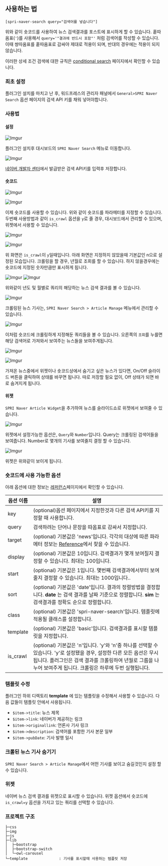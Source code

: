 
사용하는 법
----------

`[spri-naver-search query="검색어를 넣습니다"]`

위와 같이 숏코드를 사용하여 뉴스 검색결과를 포스트에 표시하게 할 수 있습니다. 홑따옴표(`'`)를 사용해서  `query='"결과에 반드시 포함"'` 처럼 검색어를 작성할 수 있습니다. 이때 쌍따옴표를 홑따옴표로 감싸야 제대로 적용이 되며, 반대의 경우에는 적용이 되지 않습니다.

이러한 상세 조건 검색에 대한 규칙은 [conditional search](https://help.naver.com/support/contents/contents.nhn?serviceNo=606&categoryNo=1911) 페이지에서 확인할 수 있습니다.

### 최초 설정

플러그인 설치를 마치고 난 후, 워드프레스의 관리자 패널에서 `General>SPRI Naver Search` 옵션 페이지의 검색 API 키를 채워 넣어야합니다.

### 사용법

#### 설정

![Imgur](http://i.imgur.com/7gz2boa.jpg)

플러그인 설치후 대시보드의 `SPRI Naver Search` 메뉴로 이동합니다.

![Imgur](http://i.imgur.com/yd5xWDK.jpg)

[네이버 개발자 센터](http://developer.naver.com/wiki/pages/SrchAPI)에서 발급받은 검색 API키를 입력후 저장합니다.

#### 숏코드

![Imgur](http://i.imgur.com/EiFKixz.jpg)

![Imgur](http://i.imgur.com/47bZcCa.jpg)

이제 숏코드를 사용할 수 있습니다. 위와 같이 숏코드를 파라메터를 지정할 수 있습니다. 두번째 사용방법과 같이 `is_crawl` 옵션을 `y`로 줄 경우, 대시보드에서 관리할 수 있으며, 위젯에서 사용할 수 있습니다.

![Imgur](http://i.imgur.com/xqLumh4.jpg)

![Imgur](http://i.imgur.com/NgXWtqg.jpg)

위 화면은 `is_crawl`이 `y`일때입니다. 아래 화면은 지정하지 않았을때 기본값인 n으로 설정된 모습입니다. 크롤링을 할 경우, 년월로 조회를 할 수 있습니다. 하지 않을경우에는 숏코드에 지정된 숫자만큼만 표시하게 됩니다.

![Imgur](http://i.imgur.com/9lQQqHs.jpg)
![Imgur](http://i.imgur.com/YJNLsVl.jpg)

위와같이 년도 및 월별로 쿼리의 해당하는 뉴스 검색 결과를 볼 수 있습니다.

![Imgur](http://i.imgur.com/A4vrCe7.jpg)

크롤링된 뉴스 기사는, `SPRI Naver Search > Article Manage` 메뉴에서 관리할 수 있습니다.

![Imgur](http://i.imgur.com/qoHrMoy.jpg)

이처럼 숏코드에 크롤링하게 지정해둔 쿼리들을 볼 수 있습니다. 오른쪽의 `조회`를 누를면 해당 검색어로 가져와서 보여주는 뉴스들을 보여주게됩니다.

![Imgur](http://i.imgur.com/RQhWkkH.jpg)

![Imgur](http://i.imgur.com/RVtv4yF.jpg)

가져온 뉴스중에서 위젯이나 숏코드상에서 숨기고 싶은 뉴스가 있다면, On/Off 슬라이드 버튼을 클릭하여 상태를 바꾸면 됩니다. 따로 저장할 필요 없이, Off 상태가 되면 바로 숨겨지게 됩니다.

#### 위젯

`SPRI Naver Article Widget`을 추가하여 뉴스를 슬라이드쇼로 위젯에서 보여줄 수 있습니다.

![Imgur](http://i.imgur.com/9kJvszy.jpg)

위젯에서 설정가능한 옵션은, `Query`와 `Number`입니다. Query는 크롤링된 검색어들을 보여줍니다. Number로 몇개의 기사를 보여줄지 결정 할 수 있습니다.

![Imgur](http://i.imgur.com/MtMLzuj.jpg)

위젯은 위와같이 보이게 됩니다.



### 숏코드에 사용 가능한 옵션

아래 옵션에 대한 정보는 [레퍼런스][Reference]페이지에서 확인할 수 있습니다.

[Reference]:http://developer.naver.com/wiki/pages/SrchAPI

옵션 이름|설명
----------|-----------|
key| (optional)옵션 페이지에서 지정한것과 다른 검색 API키를 지정할 때 사용합니다.
query| 검색하려는 단어나 문장을 따옴표로 감싸서 지정합니다.
target| (optional) 기본값은 'news'입니다. 각각의 대상에 따른 파라메터 정보는 [Reference]에서 찾을 수 있습니다. 
display| (optional) 기본값은 10입니다. 검색결과가 몇개 보여질지 결정할 수 있습니다. 최대는 100입니다.
start| (optional) 기본값은 1입니다. 몇번째 검색결과에서부터 보여줄지 결정할 수 있습니다. 최대는 1000입니다..
sort|(optional) 기본값은 'date'입니다. 결과의 정렬방법을 결정합니다. **date** 는 검색 결과를 날짜 기준으로 정렬합니다. **sim** 는 검색결과를 정확도 순으로 정렬합니다. 
class| (optional) 기본값은 'spri-naver-search'입니다. 템플릿에 적용될 클래스를 설정합니다.
template| (optional) 기본값은 'basic'입니다. 검색결과를 표시할 템플릿을 지정합니다.
is_crawl| (optional) 기본값은 'n'입니다. 'y'와 'n'중 하나를 선택할 수 있습니다. 'y'로 설정됐을 경우, 설정한 다른 모든 옵션은 무시됩니다. 플러그인은 검색 결과를 크롤링하여 년월로 그룹을 나누어 보여주게 됩니다. 크롤링은 하루에 두번 실행됩니다. 

### 템플릿 수정
플러그인 하위 디렉토리 __template__ 에 있는 템플릿을 수정해서 사용할 수 있습니다. 다음 값들이 템플릿 안에서 사용됩니다.

- `$item->title`: 뉴스 제목
- `$item->link`: 네이버가 제공하는 링크
- `$item->originallink`: 언론사 기사 링크
- `$item->description`: 검색어를 포함한 기사 본문 일부
- `$item->pubDate`: 기사 발행 일시

### 크롤된 뉴스 기사 숨기기
`SPRI Naver Search > Article Manage`에서 어떤 기사를 보이고 숨길것인지 설정 할 수 있습니다.

### 위젯
네이버 뉴스 검색 결과를 위젯으로 표시할 수 있습니다. 위젯 옵션에서 숏코드에 `is_crawl=y` 옵션을 가지고 있는 쿼리를 선택할 수 있습니다.

### 프로젝트 구조
```
├─css                    
├─img                    
├─js                     
├─lib                    
│  ├─bootstrap           
│  ├─bootstrap-switch    
│  └─owl-carousel        
└─template              : 기사를 표시할때 사용하는 템플릿 저장
```